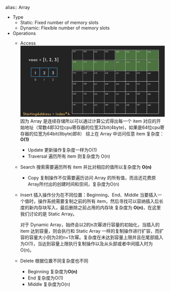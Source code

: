 alias:: Array

- Type
	- Static:
	  Fixed number of memory slots
	- Dynamic:
	  Flexible number of memory slots
- Operations
	- Access
	  ![image.png](../assets/image_1647503300634_0.png)
	  因为 Array 是连续存储所以可以通过计算公式得出每一个 item 对应的开始地址（常数4即32位cpu寄存器的位宽32bit(4byte)，如果是64位cpu寄存器的位宽为64bit(8byte)即8）
	  综上在 Array 中访问任意 item 复杂度：**O(1)**
		- Update
		  更新操作复杂度一样为O(1)
		- Traversal
		  遍历所有 item 则复杂度为 O(n)
	- Search
	  搜索需要遍历所有 item 并比对相应的值所以复杂度为 **O(n)**
		- Copy
		  复制操作不仅需要遍历访问 Array 的所有值，而且还花费原Array所付出的创建时间和空间，复杂度为O(n)
	- Insert
	  插入操作分为在不同位置：Beginning、End、Middle
	  当要插入一个值时，操作系统需要复制之前的所有 item，然后寻找可以容纳插入后长度的新内存块写入，最后删除之前占用的内存块
	  复杂度为 **O(n)**，在这里我们讨论的是 Static Array。
	  
	  对于 Dynamic Array，始终会以2的n次幂进行容量的初始化，当插入的 item 达到容量，则会执行和 Static Array 一样的复制操作进行扩容，而扩容的容量大小则为2的n+1次幂。复杂度在未达到容量上限并且在尾部插入为O(1)，当达到容量上限执行复制操作以及从头部或者中间插入时为O(n)。
	- Delete
	  根据位置不同复杂度也不同
		- Beginning
		  复杂度为**O(n)**
		- End
		  复杂度为O(1)
		- Middle
		  复杂度为O(n)